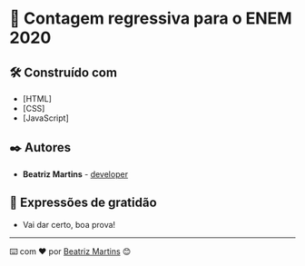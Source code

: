 ﻿  #  🚀  Contagem regressiva para o ENEM 2020 





## 🛠️ Construído com



* [HTML]
* [CSS]
* [JavaScript]



## ✒️ Autores


* **Beatriz Martins** - [developer](https://github.com/biamatinsro)




## 🎁 Expressões de gratidão

* Vai dar certo, boa prova!



---
⌨️ com ❤️ por [Beatriz Martins](https://gist.github.com/biamartinsro) 😊
